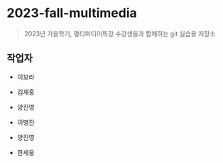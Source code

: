 # 2023-fall-multimedia

> 2023년 가을학기, 멀티미디어특강 수강생들과 함께하는 git 실습용 저장소

## 작업자 

- 이보라

- 김재홍

- 양진영

- 이병찬

- 양진영

- 한세웅
